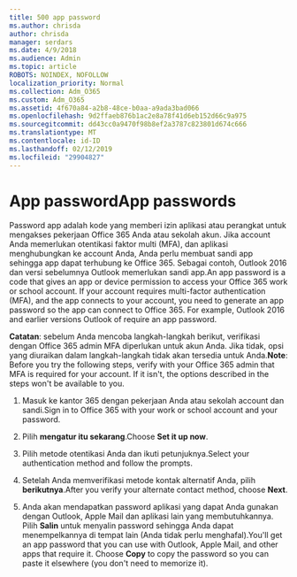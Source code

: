 ```yaml
---
title: 500 app password
ms.author: chrisda
author: chrisda
manager: serdars
ms.date: 4/9/2018
ms.audience: Admin
ms.topic: article
ROBOTS: NOINDEX, NOFOLLOW
localization_priority: Normal
ms.collection: Adm_O365
ms.custom: Adm_O365
ms.assetid: 4f670a84-a2b8-48ce-b0aa-a9ada3bad066
ms.openlocfilehash: 9d2ffaeb876b1ac2e8a78f41d6eb152d66c9a975
ms.sourcegitcommit: dd43cc0a9470f98b8ef2a3787c823801d674c666
ms.translationtype: MT
ms.contentlocale: id-ID
ms.lasthandoff: 02/12/2019
ms.locfileid: "29904827"
---
```

# <a name="app-passwords"></a><span data-ttu-id="f0105-102">App password</span><span class="sxs-lookup"><span data-stu-id="f0105-102">App passwords</span></span>

<span data-ttu-id="f0105-p101">Password app adalah kode yang memberi izin aplikasi atau perangkat untuk mengakses pekerjaan Office 365 Anda atau sekolah akun. Jika account Anda memerlukan otentikasi faktor multi (MFA), dan aplikasi menghubungkan ke account Anda, Anda perlu membuat sandi app sehingga app dapat terhubung ke Office 365. Sebagai contoh, Outlook 2016 dan versi sebelumnya Outlook memerlukan sandi app.</span><span class="sxs-lookup"><span data-stu-id="f0105-p101">An app password is a code that gives an app or device permission to access your Office 365 work or school account. If your account requires multi-factor authentication (MFA), and the app connects to your account, you need to generate an app password so the app can connect to Office 365. For example, Outlook 2016 and earlier versions Outlook of require an app password.</span></span>
  
 <span data-ttu-id="f0105-p102">**Catatan**: sebelum Anda mencoba langkah-langkah berikut, verifikasi dengan Office 365 admin MFA diperlukan untuk akun Anda. Jika tidak, opsi yang diuraikan dalam langkah-langkah tidak akan tersedia untuk Anda.</span><span class="sxs-lookup"><span data-stu-id="f0105-p102">**Note**: Before you try the following steps, verify with your Office 365 admin that MFA is required for your account. If it isn't, the options described in the steps won't be available to you.</span></span>
  
1. <span data-ttu-id="f0105-108">Masuk ke kantor 365 dengan pekerjaan Anda atau sekolah account dan sandi.</span><span class="sxs-lookup"><span data-stu-id="f0105-108">Sign in to Office 365 with your work or school account and your password.</span></span>
    
2. <span data-ttu-id="f0105-109">Pilih **mengatur itu sekarang**.</span><span class="sxs-lookup"><span data-stu-id="f0105-109">Choose **Set it up now**.</span></span>
    
3. <span data-ttu-id="f0105-110">Pilih metode otentikasi Anda dan ikuti petunjuknya.</span><span class="sxs-lookup"><span data-stu-id="f0105-110">Select your authentication method and follow the prompts.</span></span>
    
4. <span data-ttu-id="f0105-111">Setelah Anda memverifikasi metode kontak alternatif Anda, pilih **berikutnya**.</span><span class="sxs-lookup"><span data-stu-id="f0105-111">After you verify your alternate contact method, choose **Next**.</span></span>
    
5. <span data-ttu-id="f0105-p103">Anda akan mendapatkan password aplikasi yang dapat Anda gunakan dengan Outlook, Apple Mail dan aplikasi lain yang membutuhkannya. Pilih **Salin** untuk menyalin password sehingga Anda dapat menempelkannya di tempat lain (Anda tidak perlu menghafal).</span><span class="sxs-lookup"><span data-stu-id="f0105-p103">You'll get an app password that you can use with Outlook, Apple Mail, and other apps that require it. Choose **Copy** to copy the password so you can paste it elsewhere (you don't need to memorize it).</span></span> 
    

